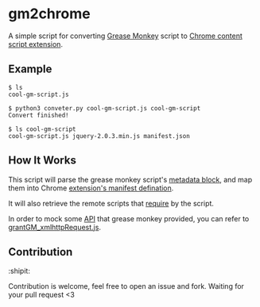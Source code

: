 # gm2chrome

A simple script for converting [Grease Monkey](https://addons.mozilla.org/en-US/firefox/addon/greasemonkey/)
script to [Chrome content script extension](http://developer.chrome.com/extensions/content_scripts.html).


## Example

```console
$ ls
cool-gm-script.js

$ python3 conveter.py cool-gm-script.js cool-gm-script
Convert finished!

$ ls cool-gm-script
cool-gm-script.js jquery-2.0.3.min.js manifest.json
```

## How It Works

This script will parse the grease monkey script's [metadata block](http://wiki.greasespot.net/Metadata_Block),
and map them into Chrome [extension's manifest defination](http://developer.chrome.com/extensions/content_scripts.html#registration).

It will also retrieve the remote scripts that [require](http://wiki.greasespot.net/Metadata_Block#.40require) by the script.

In order to mock some [API](http://wiki.greasespot.net/API_Reference) that grease monkey provided, you can refer to [grantGM_xmlhttpRequest.js](grantGM_xmlhttpRequest.js).


## Contribution

:shipit:

Contribution is welcome, feel free to open an issue and fork. Waiting for your pull request <3

